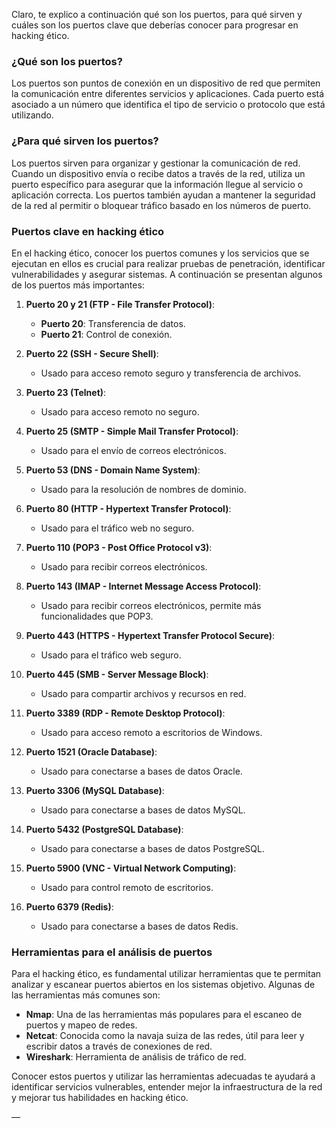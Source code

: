 Claro, te explico a continuación qué son los puertos, para qué sirven y cuáles son los puertos clave que deberías conocer para progresar en hacking ético.

### ¿Qué son los puertos?

Los puertos son puntos de conexión en un dispositivo de red que permiten la comunicación entre diferentes servicios y aplicaciones. Cada puerto está asociado a un número que identifica el tipo de servicio o protocolo que está utilizando.

### ¿Para qué sirven los puertos?

Los puertos sirven para organizar y gestionar la comunicación de red. Cuando un dispositivo envía o recibe datos a través de la red, utiliza un puerto específico para asegurar que la información llegue al servicio o aplicación correcta. Los puertos también ayudan a mantener la seguridad de la red al permitir o bloquear tráfico basado en los números de puerto.

### Puertos clave en hacking ético

En el hacking ético, conocer los puertos comunes y los servicios que se ejecutan en ellos es crucial para realizar pruebas de penetración, identificar vulnerabilidades y asegurar sistemas. A continuación se presentan algunos de los puertos más importantes:

1. **Puerto 20 y 21 (FTP - File Transfer Protocol)**:
   - **Puerto 20**: Transferencia de datos.
   - **Puerto 21**: Control de conexión.

2. **Puerto 22 (SSH - Secure Shell)**:
   - Usado para acceso remoto seguro y transferencia de archivos.

3. **Puerto 23 (Telnet)**:
   - Usado para acceso remoto no seguro.

4. **Puerto 25 (SMTP - Simple Mail Transfer Protocol)**:
   - Usado para el envío de correos electrónicos.

5. **Puerto 53 (DNS - Domain Name System)**:
   - Usado para la resolución de nombres de dominio.

6. **Puerto 80 (HTTP - Hypertext Transfer Protocol)**:
   - Usado para el tráfico web no seguro.

7. **Puerto 110 (POP3 - Post Office Protocol v3)**:
   - Usado para recibir correos electrónicos.

8. **Puerto 143 (IMAP - Internet Message Access Protocol)**:
   - Usado para recibir correos electrónicos, permite más funcionalidades que POP3.

9. **Puerto 443 (HTTPS - Hypertext Transfer Protocol Secure)**:
   - Usado para el tráfico web seguro.

10. **Puerto 445 (SMB - Server Message Block)**:
    - Usado para compartir archivos y recursos en red.

11. **Puerto 3389 (RDP - Remote Desktop Protocol)**:
    - Usado para acceso remoto a escritorios de Windows.

12. **Puerto 1521 (Oracle Database)**:
    - Usado para conectarse a bases de datos Oracle.

13. **Puerto 3306 (MySQL Database)**:
    - Usado para conectarse a bases de datos MySQL.

14. **Puerto 5432 (PostgreSQL Database)**:
    - Usado para conectarse a bases de datos PostgreSQL.

15. **Puerto 5900 (VNC - Virtual Network Computing)**:
    - Usado para control remoto de escritorios.

16. **Puerto 6379 (Redis)**:
    - Usado para conectarse a bases de datos Redis.

### Herramientas para el análisis de puertos

Para el hacking ético, es fundamental utilizar herramientas que te permitan analizar y escanear puertos abiertos en los sistemas objetivo. Algunas de las herramientas más comunes son:

- **Nmap**: Una de las herramientas más populares para el escaneo de puertos y mapeo de redes.
- **Netcat**: Conocida como la navaja suiza de las redes, útil para leer y escribir datos a través de conexiones de red.
- **Wireshark**: Herramienta de análisis de tráfico de red.

Conocer estos puertos y utilizar las herramientas adecuadas te ayudará a identificar servicios vulnerables, entender mejor la infraestructura de la red y mejorar tus habilidades en hacking ético.

—